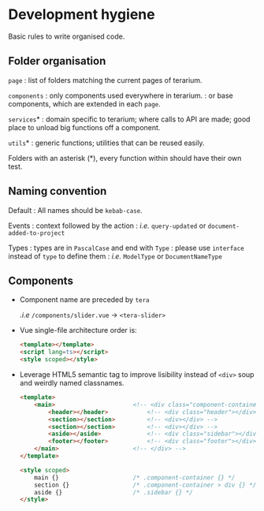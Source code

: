 # Development hygiene

Basic rules to write organised code.

## Folder organisation

`page`
: list of folders matching the current pages of terarium.

`components`
: only components used everywhere in terarium.
: or base components, which are extended in each `page`.

`services`*
: domain specific to terarium; where calls to API are made; good place to unload big functions off a component.

`utils`*
: generic functions; utilities that can be reused easily.

Folders with an asterisk (*), every function within should have their own test.

## Naming convention

Default
: All names should be `kebab-case`.

Events
: context followed by the action
: _i.e._ `query-updated` or `document-added-to-project`

Types
: types are in `PascalCase` and end with `Type`
: please use `interface` instead of `type` to define them
: _i.e._ `ModelType` or `DocumentNameType`

## Components

* Component name are preceded by `tera`

    _.i.e_ `/components/slider.vue` -> `<tera-slider>` 

* Vue single-file architecture order is: 
    ```html
    <template></template>
    <script lang=ts></script>
    <style scoped></style>
    ```

* Leverage HTML5 semantic tag to improve lisibility instead of `<div>` soup and weirdly named classnames.
    ```html
    <template>
        <main>                      <!-- <div class="component-container"> -->
            <header></header>           <!-- <div class="header"></div> -->
            <section></section>         <!-- <div></div> -->
            <section></section>         <!-- <div></div> -->
            <aside></aside>             <!-- <div class="sidebar"></div> -->
            <footer></footer>           <!-- <div class="footer"></div> -->
        </main>                     <!-- </div> -->
    </template>

    <style scoped>
        main {}                     /* .component-container {} */
        section {}                  /* .component-container > div {} */
        aside {}                    /* .sidebar {} */
    </style>
    ```
